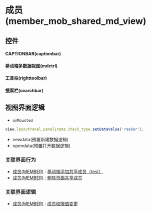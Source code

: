 # 成员(member_mob_shared_md_view)  <!-- {docsify-ignore-all} -->



## 控件
#### CAPTIONBAR(captionbar)
#### 移动端多数据视图(mdctrl)
#### 工具栏(righttoolbar)
#### 搜索栏(searchbar)

## 视图界面逻辑
* `onMounted`
```javascript
view.layoutPanel.panelItems.check_type.setDataValue('reader');
```
  * newdata(预置新建数据逻辑)
  * opendata(预置打开数据逻辑)


### 关联界面行为
  * [成员(MEMBER)](module/Base/member) : [移动端添加共享成员（test）](module/Base/member#界面行为)
  * [成员(MEMBER)](module/Base/member) : [删除页面共享成员](module/Base/member#界面行为)

### 关联界面逻辑
  * [成员(MEMBER)](module/Base/member) : [成员权限值变更](module/Base/member/uilogic/member_role_change)

<script>
 const { createApp } = Vue
  createApp({
    data() {
      return {

      }
    }
  }).use(ElementPlus).mount('#app')
</script>